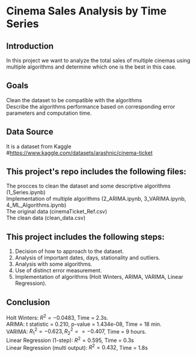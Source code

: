 # Cinema Sales Analysis by Time Series
## Introduction
In this project we want to analyze the total sales of multiple cinemas using multiple algorithms and determine which one is the best in this case.
## Goals
Clean the dataset to be compatible with the algorithms <br>
Describe the algorithms performance based on corresponding error parameters and computation time.
## Data Source
It is a dataset from Kaggle #https://www.kaggle.com/datasets/arashnic/cinema-ticket
## This project's repo includes the following files:
The procces to clean the dataset and some descriptive algorithms (1_Series.ipynb) <br>
Implementation of multiple algorithms (2_ARIMA.ipynb, 3_VARIMA.ipynb, 4_ML_Algorithms.ipynb) <br>
The original data (cinemaTicket_Ref.csv) <br>
The clean data (clean_data.csv)
## This project includes the following steps:
1. Decision of how to approach to the dataset. <br>
2. Analysis of important dates, days, stationality and outliers. <br>
3. Analysis with some algorithms. <br>
4. Use of distinct error measurement. <br>
5. Implementation of algorithms (Holt Winters, ARIMA, VARIMA, Linear Regression).

## Conclusion
Holt Winters: $R^2 = -0.0483$, Time = 2.3s. <br>
ARIMA: t statistic = 0.210, p-value = 1.434e-08, Time = 18 min. <br>
VARIMA: $R^2_1 = -0.623, R^2_2 = = -0.407$, Time = 9 hours. <br>
Linear Regression (1-step): $R^2 = 0.595$, Time = 0.3s <br>
Linear Regression (multi output): $R^2 = 0.432$, Time = 1.8s


